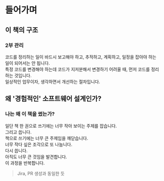 # 들어가며

## 이 책의 구조

### 2부 관리

코드를 정리하는 일이 바드시 보고해야 하고, 추적하고, 계획하고, 일정을 잡아야 하는 일이 되어서는 안 됩니다.  
특정 코드를 변경해야 하는데 코드가 지저분해서 변경하기 어려울 때, 먼저 코드를 정리하는 것입니다.  
일상적인 업무이자, 생각하면서 개선하는 절차입니다.  

## 왜 '경험적인' 소프트웨어 설계인가?

### 나는 왜 이 책을 썼는가?

일단 책 한 권으로 쓰기에는 너무 작아 보이는 주제를 잡습니다.  
그리고 씁니다.  
책으로 쓰기에는 너무 큰 주제임을 깨닫습니다.  
너무 작다 싶은 조각으로 또 나눕니다.  
다시 씁니다.  
아직도 너무 큰 것임을 발견합니다.  
이 과정을 반복합니다.  

> Jira, PR 생성과 동일한 듯
